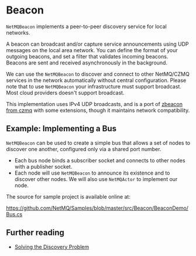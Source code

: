 Beacon
======

`NetMQBeacon` implements a peer-to-peer discovery service for local networks.

A beacon can broadcast and/or capture service announcements using UDP messages on the local area network.
You can define the format of your outgoing beacons, and set a filter that validates incoming beacons.
Beacons are sent and received asynchronously in the background.

We can use the `NetMQBeacon` to discover and connect to other NetMQ/CZMQ services in the network automatically
without central configuration. Please note that to use `NetMQBeacon` your infrastructure must support broadcast.
Most cloud providers doesn't support broadcast.

This implementation uses IPv4 UDP broadcasts, and is a port of [zbeacon from czmq](https://github.com/zeromq/czmq#toc4-425)
with some extensions, though it maintains network compatibility.

## Example: Implementing a Bus

`NetMQBeacon` can be used to create a simple bus that allows a set of nodes
to discover one another, configured only via a shared port number.

* Each bus node binds a subscriber socket and connects to other nodes with a publisher socket.
* Each node will use `NetMQBeacon` to announce its existence and to discover other nodes. We will also use `NetMQActor` to implement our node.

The source for sample project is available online at:

https://github.com/NetMQ/Samples/blob/master/src/Beacon/BeaconDemo/Bus.cs


## Further reading

* [Solving the Discovery Problem](http://hintjens.com/blog:32)
